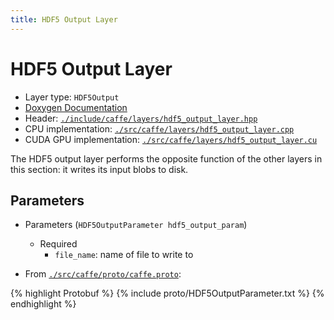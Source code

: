 ```yaml
---
title: HDF5 Output Layer
---
```


# HDF5 Output Layer

* Layer type: `HDF5Output`
* [Doxygen Documentation](http://caffe.berkeleyvision.org/doxygen/classcaffe_1_1HDF5OutputLayer.html)
* Header: [`./include/caffe/layers/hdf5_output_layer.hpp`](https://github.com/BVLC/caffe/blob/master/include/caffe/layers/hdf5_output_layer.hpp)
* CPU implementation: [`./src/caffe/layers/hdf5_output_layer.cpp`](https://github.com/BVLC/caffe/blob/master/src/caffe/layers/hdf5_output_layer.cpp)
* CUDA GPU implementation: [`./src/caffe/layers/hdf5_output_layer.cu`](https://github.com/BVLC/caffe/blob/master/src/caffe/layers/hdf5_output_layer.cu)

The HDF5 output layer performs the opposite function of the other layers in this section: it writes its input blobs to disk.

## Parameters

* Parameters (`HDF5OutputParameter hdf5_output_param`)
    - Required
        - `file_name`: name of file to write to

* From [`./src/caffe/proto/caffe.proto`](https://github.com/BVLC/caffe/blob/master/src/caffe/proto/caffe.proto):

{% highlight Protobuf %}
{% include proto/HDF5OutputParameter.txt %}
{% endhighlight %}
